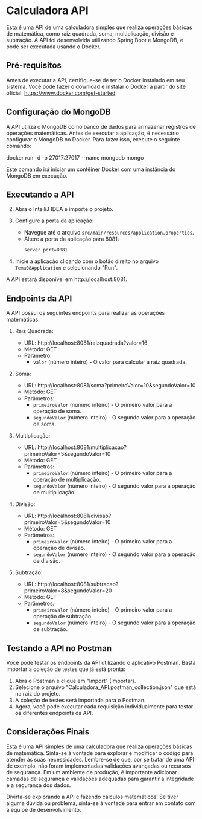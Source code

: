# Calculadora API

Esta é uma API de uma calculadora simples que realiza operações básicas de matemática, como raiz quadrada, soma, multiplicação, divisão e subtração. A API foi desenvolvida utilizando Spring Boot e MongoDB, e pode ser executada usando o Docker.

## Pré-requisitos

Antes de executar a API, certifique-se de ter o Docker instalado em seu sistema. Você pode fazer o download e instalar o Docker a partir do site oficial: https://www.docker.com/get-started

## Configuração do MongoDB

A API utiliza o MongoDB como banco de dados para armazenar registros de operações matemáticas. Antes de executar a aplicação, é necessário configurar o MongoDB no Docker. Para fazer isso, execute o seguinte comando:

docker run -d -p 27017:27017 --name mongodb mongo


Este comando irá iniciar um contêiner Docker com uma instância do MongoDB em execução.

## Executando a API


2. Abra o IntelliJ IDEA e importe o projeto.

3. Configure a porta da aplicação:
    - Navegue até o arquivo `src/main/resources/application.properties`.
    - Altere a porta da aplicação para 8081:
      ```
      server.port=8081
      ```

4. Inicie a aplicação clicando com o botão direito no arquivo `Tema08Application` e selecionando "Run".

A API estará disponível em http://localhost:8081.

## Endpoints da API

A API possui os seguintes endpoints para realizar as operações matemáticas:

1. Raiz Quadrada:
    - URL: http://localhost:8081/raizquadrada?valor=16
    - Método: GET
    - Parâmetro:
        - `valor` (número inteiro) - O valor para calcular a raiz quadrada.

2. Soma:
    - URL: http://localhost:8081/soma?primeiroValor=10&segundoValor=10
    - Método: GET
    - Parâmetros:
        - `primeiroValor` (número inteiro) - O primeiro valor para a operação de soma.
        - `segundoValor` (número inteiro) - O segundo valor para a operação de soma.

3. Multiplicação:
    - URL: http://localhost:8081/multiplicacao?primeiroValor=5&segundoValor=10
    - Método: GET
    - Parâmetros:
        - `primeiroValor` (número inteiro) - O primeiro valor para a operação de multiplicação.
        - `segundoValor` (número inteiro) - O segundo valor para a operação de multiplicação.

4. Divisão:
    - URL: http://localhost:8081/divisao?primeiroValor=5&segundoValor=10
    - Método: GET
    - Parâmetros:
        - `primeiroValor` (número inteiro) - O primeiro valor para a operação de divisão.
        - `segundoValor` (número inteiro) - O segundo valor para a operação de divisão.

5. Subtração:
    - URL: http://localhost:8081/subtracao?primeiroValor=8&segundoValor=20
    - Método: GET
    - Parâmetros:
        - `primeiroValor` (número inteiro) - O primeiro valor para a operação de subtração.
        - `segundoValor` (número inteiro) - O segundo valor para a operação de subtração.

## Testando a API no Postman

Você pode testar os endpoints da API utilizando o aplicativo Postman. Basta importar a coleção de testes que já está pronta:

1. Abra o Postman e clique em "Import" (Importar).
2. Selecione o arquivo "Calculadora_API.postman_collection.json" que está na raiz do projeto.
3. A coleção de testes será importada para o Postman.
4. Agora, você pode executar cada requisição individualmente para testar os diferentes endpoints da API.

## Considerações Finais

Esta é uma API simples de uma calculadora que realiza operações básicas de matemática. Sinta-se à vontade para explorar e modificar o código para atender às suas necessidades. Lembre-se de que, por se tratar de uma API de exemplo, não foram implementadas validações avançadas ou recursos de segurança. Em um ambiente de produção, é importante adicionar camadas de segurança e validações adequadas para garantir a integridade e a segurança dos dados.

Divirta-se explorando a API e fazendo cálculos matemáticos! Se tiver alguma dúvida ou problema, sinta-se à vontade para entrar em contato com a equipe de desenvolvimento.


